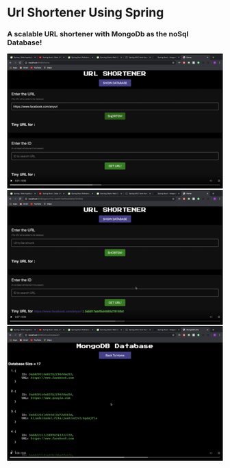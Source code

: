 # Url Shortener Using Spring
<h3> A scalable URL shortener with MongoDb as the noSql Database!</h3>
<img src = "/Screenshot 2020-05-25 at 1.32.49 PM.png" width = 900>
<img src = "/Screenshot 2020-05-25 at 1.33.01 PM.png" width = 900>
<img src = "Screenshot 2020-05-25 at 1.33.22 PM.png" width = 900>
